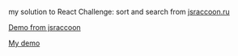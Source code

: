 my solution to React Challenge: sort and search from [jsraccoon.ru](http://jsraccoon.ru/react-challenge-sort-and-search)

[Demo from jsraccoon](http://rtivital.github.io/react-challenge-sort-and-search-solution/)

[My demo](http://kolandrious.github.io/react-challenge-sort-and-search/)
